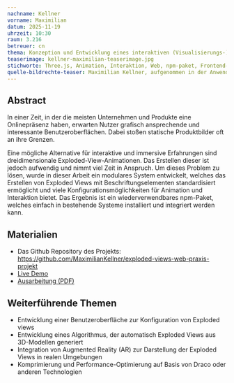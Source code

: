 ```yaml
---
nachname: Kellner
vorname: Maximilian
datum: 2025-11-19
uhrzeit: 10:30
raum: 3.216 
betreuer: cn
thema: Konzeption und Entwicklung eines interaktiven (Visualisierungs-)Systems für Exploded Views im Web
teaserimage: kellner-maximilian-teaserimage.jpg
stichworte: Three.js, Animation, Interaktion, Web, npm-paket, Frontend-Development, UI/UX, 3D, Exploded View
quelle-bildrechte-teaser: Maximilian Kellner, aufgenommen in der Anwendung
---
```


## Abstract
In einer Zeit, in der die meisten Unternehmen und Produkte eine Onlinepräsenz haben, erwarten Nutzer grafisch ansprechende und interessante Benutzeroberflächen. Dabei stoßen statische Produktbilder oft an ihre Grenzen.

Eine mögliche Alternative für interaktive und immersive Erfahrungen sind dreidimensionale Exploded-View-Animationen. Das Erstellen dieser ist jedoch aufwendig und nimmt viel Zeit in Anspruch. Um dieses Problem zu lösen, wurde in dieser Arbeit ein modulares System entwickelt, welches das Erstellen von Exploded Views mit Beschriftungselementen standardisiert ermöglicht und viele Konfigurationsmöglichkeiten für Animation und Interaktion bietet. Das Ergebnis ist ein wiederverwendbares npm-Paket, welches einfach in bestehende Systeme installiert und integriert werden kann. 


## Materialien
- Das Github Repository des Projekts: https://github.com/MaximilianKellner/exploded-views-web-praxis-projekt
- [Live Demo](https://exploded-views-kellner.de-fender.it/)
- [Ausarbeitung (PDF)](https://github.com/MaximilianKellner/exploded-views-web-praxis-projekt/blob/main/Konzeption-und-Entwicklung-eines-interaktiven-Visualisierungs-Systems-f%C3%BCr-Exploded-Views-im-Web-Maximilian-Kellner.pdf)
## Weiterführende Themen
* Entwicklung einer Benutzeroberfläche zur Konfiguration von Exploded views
* Entwicklung eines Algorithmus, der automatisch Exploded Views aus 3D-Modellen generiert
* Integration von Augmented Reality (AR) zur Darstellung der Exploded Views in realen Umgebungen
* Komprimierung und Performance-Optimierung auf Basis von Draco oder anderen Technologien